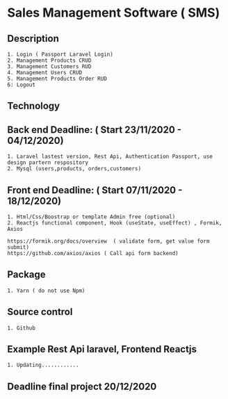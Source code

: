 # Sales Management Software ( SMS)
## Description
    1. Login ( Passport Laravel Login)
    2. Management Products CRUD
    3. Management Customers RUD
    4. Management Users CRUD
    5. Management Products Order RUD
    6: Logout
## Technology
## Back end Deadline: ( Start 23/11/2020 - 04/12/2020)
    1. Laravel lastest version, Rest Api, Authentication Passport, use design partern respository
    2. Mysql (users,products, orders,customers) 
## Front end Deadline: ( Start 07/11/2020 - 18/12/2020)
    1. Html/Css/Boostrap or template Admin free (optional)
    2. Reactjs functional component, Hook (useState, useEffect) , Formik, Axios
    
    https://formik.org/docs/overview  ( validate form, get value form submit)
    https://github.com/axios/axios ( Call api form backend)
## Package
    1. Yarn ( do not use Npm)
## Source control
    1. Github
## Example Rest Api laravel, Frontend Reactjs
    1. Updating............
    
## Deadline final project 20/12/2020
